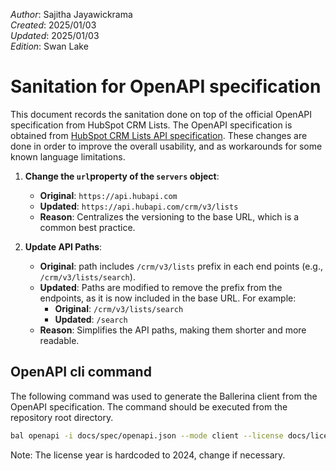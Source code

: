 _Author_:  Sajitha Jayawickrama \
_Created_: 2025/01/03 \
_Updated_: 2025/01/03 \
_Edition_: Swan Lake

# Sanitation for OpenAPI specification

This document records the sanitation done on top of the official OpenAPI specification from HubSpot CRM Lists. 
The OpenAPI specification is obtained from [HubSpot CRM Lists API specification](https://github.com/HubSpot/HubSpot-public-api-spec-collection/blob/main/PublicApiSpecs/CRM/Lists/Rollouts/144891/v3/lists.json).
These changes are done in order to improve the overall usability, and as workarounds for some known language limitations.


1. **Change the `url`property of the `servers` object**:
    - **Original**: `https://api.hubapi.com`
    - **Updated**: `https://api.hubapi.com/crm/v3/lists`
    - **Reason**: Centralizes the versioning to the base URL, which is a common best practice.

2. **Update API Paths**:
    - **Original**: path includes `/crm/v3/lists` prefix in each end points (e.g., `/crm/v3/lists/search`).
    - **Updated**: Paths are modified to remove the prefix from the endpoints, as it is now included in the base URL. For example:
        - **Original**: `/crm/v3/lists/search`
        - **Updated**: `/search`
    - **Reason**: Simplifies the API paths, making them shorter and more readable.

## OpenAPI cli command

The following command was used to generate the Ballerina client from the OpenAPI specification. The command should be executed from the repository root directory.

```bash
bal openapi -i docs/spec/openapi.json --mode client --license docs/license.txt -o ballerina
```
Note: The license year is hardcoded to 2024, change if necessary.
